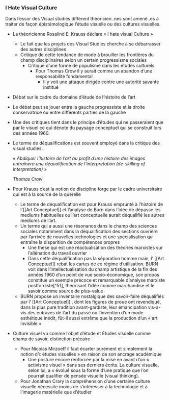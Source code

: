 ### I Hate Visual Culture
Dans l’essor des Visual studies différent théoricien..nes sont amené..es à traiter de façon épistémologique l’étude visuelle ou des cultures visuelles.
- La théoricienne Rosalind E. Krauss déclare « I hate visual Culture »
	- Le fait que les projets des Visual Studies cherche à se débarrasser des autres disciplines
	- Critique de cette tendance de mode à brouiller les frontières du champ disciplinaires selon un certain progressisme sociales
		- Critique d’une forme de populisme dans les études culturels
			- Pour Thomas Crow il y aurait comme un abandon d’une responsabilité fondamental
				- Il y voit une attaque dirigée contre une autorité savante institué
- Débat sur le cadre du domaine d’étude de l’histoire de l’art
- Le débat peut se jouer entre la gauche progressiste et la droite conservatrice ou entre différents parties de la gauche
- Une des critiques tient dans le principe d’études qui ne passeraient que par le visuel ce qui dénote du paysage conceptuel qui se construit lors des années 1960.
- Le terme de déqualifications est souvent employé dans la critique des visual studies.
  
  *« Abdiquer l’histoire de l’art au profit d’une histoire des images entraînera une déqualification de l’interprétation (de-skilling of interpretation) »*
  
  *Thomas Crow*
- Pour Krauss c’est la notion de discipline forge par le cadre universitaire qui est à la source de la querelle
	- Le terme de déqualification est pour Krauss emprunté à l’histoire de l'[[Art Conceptuel]] et l’analyse de Burn dans l’idée de dépasse les mediums habituelles ou l’art conceptuelle aurait déqualifié les autres mediums de l’art.
	- Un terme qui a aussi une résonance dans le champ des sciences sociales notamment dans la déqualification des sections ouvrière par l’arrivée de nouvelles technologies et une spécialisation qui entraîne la disparition de compétences propres
		- Une thèse qui est une réactualisation des théories marxistes sur l’aliénation du travail ouvrier
		- Dans cette déqualification pas la séparation homme main, l’ [[Art Conceptuel]] rebat les cartes de ce régime d’utilisation. BURN voit dans l’intellectualisation du champ artistique de la fin des années 1960 d’un point de vue socio-économique, son propos constitue un exemple précoce et remarquable d’analyse marxiste postfordiste[^51], théorisant l’idée comme marchandise et le savoir comme source de plus-value
	- BURN propose un inventaire nostalgique des savoir-faire déqualifiés par l’ [[Art Conceptuel]] , dont les figures de proue ont revendiqué, dans la plus pure tradition avant-gardiste, leur émancipation vis-à-vis des entraves de l’art du passé ou l’invention d’un mode esthétique inédit, fût-il aussi extrême que la production d’un « art invisible »
- Culture visuel vu comme l’objet d’étude et Études visuelle comme champ de savoir, distinction précaire
	- Pour Nicolas Mirzoeff il faut écarter purement et simplement la notion d’« études visuelles » en raison de son ancrage académique
		- Une posture encore renforcée par la mise en avant d’un « activisme visuel » dans ses derniers écrits. La culture visuelle, selon lui, a « évolué sous la forme d’une pratique que l’on pourrait qualifier de pensée visuelle (visual thinking).
	- Pour Jonathan Crary la compréhension d’une certaine culture visuelle nécessite moins de s’intéresser à la technologie et à l’imagerie matérielle que d’étudier